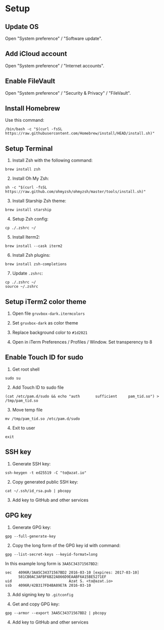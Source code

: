 # Setup

## Update OS

Open "System preference" / "Software update".

## Add iCloud account

Open "System preference" / "Internet accounts".

## Enable FileVault

Open "System preference" / "Security & Privacy" / "FileVault".

## Install Homebrew

Use this command:

```
/bin/bash -c "$(curl -fsSL https://raw.githubusercontent.com/Homebrew/install/HEAD/install.sh)"
```

## Setup Terminal

1. Install Zsh with the following command:

```
brew install zsh
```

2. Install Oh My Zsh:

```
sh -c "$(curl -fsSL https://raw.github.com/ohmyzsh/ohmyzsh/master/tools/install.sh)"
```

3. Install Starship Zsh theme:

```
brew install starship
```

4. Setup Zsh config:

```
cp ./.zshrc ~/
```

5. Install Iterm2:

```
brew install --cask iterm2
```

6. Install Zsh plugins:

```
brew install zsh-completions
```

7. Update `.zshrc`:

```
cp ./.zshrc ~/
source ~/.zshrc
```

## Setup iTerm2 color theme

1. Open file `gruvbox-dark.itermcolors`

2. Set `gruvbox-dark` as color theme

3. Replace background color to `#1d2021`

4. Open in iTerm Preferences / Profiles / Window. Set transperency to 8

## Enable Touch ID for sudo

1. Get root shell

```
sudo su
```

2. Add Touch ID to sudo file

```
(cat /etc/pam.d/sudo && echo "auth       sufficient     pam_tid.so") > /tmp/pam_tid.so
```

3. Move temp file

```
mv /tmp/pam_tid.so /etc/pam.d/sudo
```

4. Exit to user

```
exit
```

## SSH key

1. Generate SSH key:

```
ssh-keygen -t ed25519 -C "to@azat.io"
```

2. Copy generated public SSH key:

```
cat ~/.ssh/id_rsa.pub | pbcopy
```

3. Add key to GitHub and other services

## GPG key

1. Generate GPG key:

```
gpg --full-generate-key
```

2. Copy the long form of the GPG key id with command:

```
gpg --list-secret-keys --keyid-format=long
```

In this example long form is `3AA5C34371567BD2`:

```
sec   4096R/3AA5C34371567BD2 2016-03-10 [expires: 2017-03-10]
      581CB0AC3AFBF6B22A866D9EAABF6A15BE5271EF
uid                          Azat S. <to@azat.io>
ssb   4096R/42B317FD4BA89E7A 2016-03-10
```

3. Add signing key to `.gitconfig`

4. Get and copy GPG key:

```
gpg --armor --export 3AA5C34371567BD2 | pbcopy
```

4. Add key to GitHub and other services
